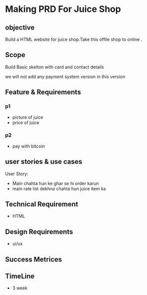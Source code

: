 # Making PRD For Juice Shop

## objective
Build a HTML website for juice shop.Take this offile shop to online .

## Scope
Build Basic skelton with card and contact details

we will not add any payment system version in this version

## Feature & Requirements
### p1
- picture of juice
- price of juice


### p2
- pay with bitcoin

## user stories & use cases
User Story:
- Main chahta hun ke ghar se hi order karun
- main rate list dekhna chahta hun juice item ka

## Technical Requirement
- HTML

## Design Requirements
- ui/ux

## Success Metrices


## TimeLine 
- 3 week
